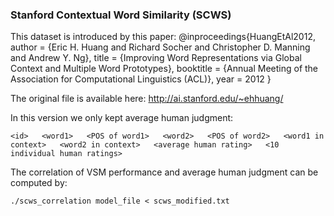### Stanford Contextual Word Similarity (SCWS)

This dataset is introduced by this paper:
@inproceedings{HuangEtAl2012,
author = {Eric H. Huang and Richard Socher and Christopher D. Manning and Andrew Y. Ng},
title = {Improving Word Representations via Global Context and Multiple Word Prototypes},
booktitle = {Annual Meeting of the Association for Computational Linguistics (ACL)},
year = 2012
}

The original file is available here: http://ai.stanford.edu/~ehhuang/

In this version we only kept average human judgment:
```
<id>   <word1>   <POS of word1>   <word2>   <POS of word2>   <word1 in context>   <word2 in context>   <average human rating>   <10 individual human ratings>
```

The correlation of VSM performance and average human judgment can be computed by:
```
./scws_correlation model_file < scws_modified.txt  
```

